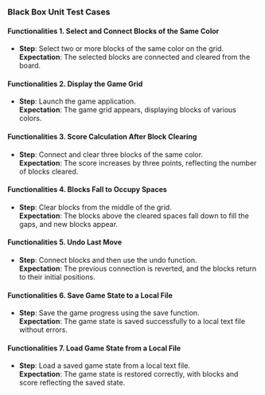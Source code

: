 ### Black Box Unit Test Cases  

#### Functionalities 1. Select and Connect Blocks of the Same Color  
- **Step**: Select two or more blocks of the same color on the grid.  
  **Expectation**: The selected blocks are connected and cleared from the board.

#### Functionalities 2. Display the Game Grid  
- **Step**: Launch the game application.  
  **Expectation**: The game grid appears, displaying blocks of various colors.

#### Functionalities 3. Score Calculation After Block Clearing  
- **Step**: Connect and clear three blocks of the same color.  
  **Expectation**: The score increases by three points, reflecting the number of blocks cleared.

#### Functionalities 4. Blocks Fall to Occupy Spaces  
- **Step**: Clear blocks from the middle of the grid.  
  **Expectation**: The blocks above the cleared spaces fall down to fill the gaps, and new blocks appear.

#### Functionalities 5. Undo Last Move  
- **Step**: Connect blocks and then use the undo function.  
  **Expectation**: The previous connection is reverted, and the blocks return to their initial positions.

#### Functionalities 6. Save Game State to a Local File  
- **Step**: Save the game progress using the save function.  
  **Expectation**: The game state is saved successfully to a local text file without errors.

#### Functionalities 7. Load Game State from a Local File  
- **Step**: Load a saved game state from a local text file.  
  **Expectation**: The game state is restored correctly, with blocks and score reflecting the saved state.